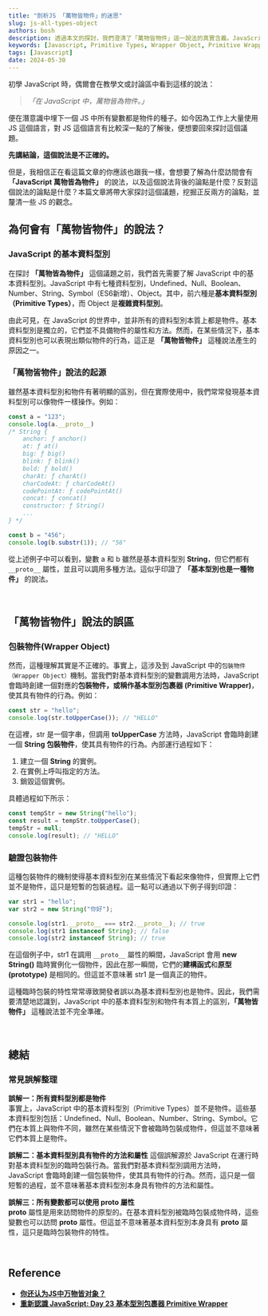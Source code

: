 ```yaml
---
title: "剖析JS 「萬物皆物件」的迷思"
slug: js-all-types-object
authors: bosh
description: 透過本文的探討，我們澄清了「萬物皆物件」這一說法的真實含義。JavaScript 中的基本資料類型和物件有著本質的區別，儘管基本資料類型在某些情況下可以表現出物件的行為，但這只是因為 JavaScript 的臨時包裝機制。
keywords: [Javascript, Primitive Types, Wrapper Object, Primitive Wrapper, 萬物皆物件]
tags: [Javascript]
date: 2024-05-30
---
```


初學 JavaScript 時，偶爾會在教學文或討論區中看到這樣的說法：

> _「在 JavaScript 中，萬物皆為物件。」_
> 

便在潛意識中埋下一個 JS 中所有變數都是物件的種子。如今因為工作上大量使用 JS 這個語言，對 JS 這個語言有比較深一點的了解後，便想要回來探討這個議題。


**先講結論，這個說法是不正確的。**


但是，我相信正在看這篇文章的你應該也跟我一樣，會想要了解為什麼訪間會有 **「JavaScript 萬物皆為物件」** 的說法，以及這個說法背後的論點是什麼？反對這個說法的論點是什麼？本篇文章將帶大家探討這個議題，挖掘正反兩方的論點，並釐清一些 JS 的觀念。

<!-- truncate -->


## **為何會有「萬物皆物件」的說法？**

### **JavaScript 的基本資料型別**

在探討 **「萬物皆為物件」** 這個議題之前，我們首先需要了解 JavaScript 中的基本資料型別。JavaScript 中有七種資料型別，Undefined、Null、Boolean、Number、String、Symbol（ES6新增）、Object。其中，前六種是**基本資料型別（Primitive Types）**，而 Object 是**複雜資料型別**。

由此可見，在 JavaScript 的世界中，並非所有的資料型別本質上都是物件。基本資料型別是獨立的，它們並不具備物件的屬性和方法。然而，在某些情況下，基本資料型別也可以表現出類似物件的行為，這正是 **「萬物皆物件」** 這種說法產生的原因之一。

### **「萬物皆物件」說法的起源**

雖然基本資料型別和物件有著明顯的區別，但在實際使用中，我們常常發現基本資料型別可以像物件一樣操作。例如：

```jsx
const a = "123";
console.log(a.__proto__)
/* String {
    anchor: ƒ anchor()
    at: ƒ at()
    big: ƒ big()
    blink: ƒ blink()
    bold: ƒ bold()
    charAt: ƒ charAt()
    charCodeAt: ƒ charCodeAt()
    codePointAt: ƒ codePointAt()
    concat: ƒ concat()
    constructor: ƒ String()
    ...
} */

const b = "456";
console.log(b.substr(1)); // "56"
```

從上述例子中可以看到，變數 a 和 b 雖然是基本資料型別 **String**，但它們都有 `__proto__` 屬性，並且可以調用多種方法。這似乎印證了 **「基本型別也是一種物件」** 的說法。


<br/>


## **「萬物皆物件」說法的誤區**

### **包裝物件(Wrapper Object)**

然而，這種理解其實是不正確的。事實上，這涉及到 JavaScript 中的`包裝物件（Wrapper Object）`機制。當我們對基本資料型別的變數調用方法時，JavaScript 會臨時創建一個對應的**包裝物件，**或稱作**基本型別包裹器 (Primitive Wrapper)**，使其具有物件的行為。例如：

```jsx
const str = "hello";
console.log(str.toUpperCase()); // "HELLO"
```

在這裡，str 是一個字串，但調用 **toUpperCase** 方法時，JavaScript 會臨時創建一個 **String 包裝物件**，使其具有物件的行為。內部運行過程如下：

1. 建立一個 **String** 的實例。
2. 在實例上呼叫指定的方法。
3. 銷毀這個實例。

具體過程如下所示：

```jsx
const tempStr = new String("hello");
const result = tempStr.toUpperCase();
tempStr = null;
console.log(result); // "HELLO"
```

### **驗證包裝物件**

這種包裝物件的機制使得基本資料型別在某些情況下看起來像物件，但實際上它們並不是物件，這只是短暫的包裝過程。這一點可以通過以下例子得到印證：

```jsx
var str1 = "hello";
var str2 = new String("你好");

console.log(str1.__proto__ === str2.__proto__); // true
console.log(str1 instanceof String); // false 
console.log(str2 instanceof String); // true 
```

在這個例子中，str1 在調用 `__proto__` 屬性的瞬間，JavaScript 會用 **new String()** 臨時實例化一個物件，因此在那一瞬間，它們的**建構函式**和**原型(prototype)** 是相同的。但這並不意味著 str1 是一個真正的物件。

這種臨時包裝的特性常常導致開發者誤以為基本資料型別也是物件。因此，我們需要清楚地認識到，JavaScript 中的基本資料型別和物件有本質上的區別，**「萬物皆物件」** 這種說法並不完全準確。


<br/>


## **總結**

### **常見誤解整理**

**誤解一：所有資料型別都是物件**  
事實上，JavaScript 中的基本資料型別（Primitive Types）並不是物件。這些基本資料型別包括：Undefined、Null、Boolean、Number、String、Symbol。它們在本質上與物件不同，雖然在某些情況下會被臨時包裝成物件，但這並不意味著它們本質上是物件。
    
**誤解二：基本資料型別具有物件的方法和屬性**
這個誤解源於 JavaScript 在運行時對基本資料型別的臨時包裝行為。當我們對基本資料型別調用方法時，JavaScript 會臨時創建一個包裝物件，使其具有物件的行為。然而，這只是一個短暫的過程，並不意味著基本資料型別本身具有物件的方法和屬性。
    
**誤解三：所有變數都可以使用 __proto__ 屬性**  
**__proto__** 屬性是用來訪問物件的原型的。在基本資料型別被臨時包裝成物件時，這些變數也可以訪問 **__proto__** 屬性。但這並不意味著基本資料型別本身具有 **__proto__** 屬性，這只是臨時包裝物件的特性。
    

<br/>


## **Reference**

- [**你还认为JS中万物皆对象？**](https://segmentfault.com/a/1190000012037062)
- [**重新認識 JavaScript: Day 23 基本型別包裹器 Primitive Wrapper**](https://ithelp.ithome.com.tw/articles/10193902?sc=iThelpR)
